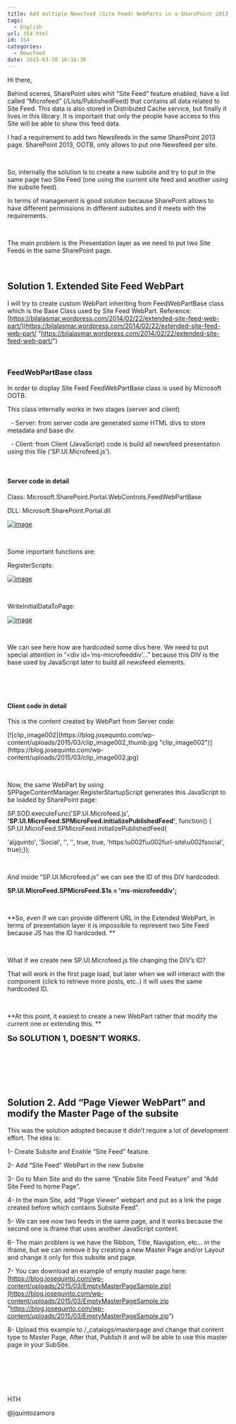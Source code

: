 ```yaml
---
title: Add multiple Newsfeed (Site Feed) WebParts in a SharePoint 2013 page
tags:
  - English
url: 354.html
id: 354
categories:
  - Newsfeed
date: 2015-03-30 16:16:36
---
```


Hi there,

Behind scenes, SharePoint sites whit “Site Feed” feature enabled, have a list called “Microfeed” (/Lists/PublishedFeed) that contains all data related to Site Feed. This data is also stored in Distributed Cache service, but finally it lives in this library. It is important that only the people have access to this Site will be able to show this feed data.

I had a requirement to add two Newsfeeds in the same SharePoint 2013 page. SharePoint 2013, OOTB, only allows to put one Newsfeed per site.

&nbsp;

So, internally the solution is to create a new subsite and try to put in the same page two Site Feed (one using the current site feed and another using the subsite feed).

In terms of management is good solution because SharePoint allows to have different permissions in different subsites and it meets with the requirements.

&nbsp;

The main problem is the Presentation layer as we need to put two Site Feeds in the same SharePoint page.

&nbsp;

## Solution 1\. Extended Site Feed WebPart

I will try to create custom WebPart inheriting from FeedWebPartBase class which is the Base Class used by Site Feed WebPart. Reference: [https://bilalasmar.wordpress.com/2014/02/22/extended-site-feed-web-part/](https://bilalasmar.wordpress.com/2014/02/22/extended-site-feed-web-part/ "https://bilalasmar.wordpress.com/2014/02/22/extended-site-feed-web-part/")

&nbsp;

### FeedWebPartBase class

In order to display Site Feed FeedWebPartBase class is used by Microsoft OOTB. 

This class internally works in two stages (server and client)

&nbsp; - Server: from server code are generated some HTML divs to store metadata and base div.

&nbsp; - Client: from Client (JavaScript) code is build all newsfeed presentation using this file ('SP.UI.Microfeed.js').

&nbsp;

#### Server code in detail

Class: Microsoft.SharePoint.Portal.WebControls.FeedWebPartBase  <p>DLL: Microsoft.SharePoint.Portal.dll  <p>[![image](https://blog.josequinto.com/wp-content/uploads/2015/03/image_thumb.png "image")](https://blog.josequinto.com/wp-content/uploads/2015/03/image.png)  <p>&nbsp; <p>Some important functions are:  <p>RegisterScripts:  <p>[![image](https://blog.josequinto.com/wp-content/uploads/2015/03/image_thumb1.png "image")](https://blog.josequinto.com/wp-content/uploads/2015/03/image1.png)  <p>&nbsp; <p>WriteInitialDataToPage:  <p>[![image](https://blog.josequinto.com/wp-content/uploads/2015/03/image_thumb2.png "image")](https://blog.josequinto.com/wp-content/uploads/2015/03/image2.png)  <p>&nbsp; <p>We can see here how are hardcoded some divs here. We need to put special attention in “<div id=’ms-microfeeddiv’…” because this DIV is the base used by JavaScript later to build all newsfeed elements.  <p>&nbsp; <p>&nbsp; 

#### Client code in detail
 <p>This is the content created by WebPart from Server code:  <p>[![clip_image002](https://blog.josequinto.com/wp-content/uploads/2015/03/clip_image002_thumb.jpg "clip_image002")](https://blog.josequinto.com/wp-content/uploads/2015/03/clip_image002.jpg)

&nbsp;

Now, the same WebPart by using SPPageContentManager.RegisterStartupScript generates this JavaScript to be loaded by SharePoint page:

SP.SOD.executeFunc('SP.UI.Microfeed.js', **'SP.UI.MicroFeed.SPMicroFeed.initializePublishedFeed'**, function() { SP.UI.MicroFeed.SPMicroFeed.initializePublishedFeed(  <p>'a\\jquinto', 'Social', '', '', true, true, 'https:\u002f\u002furl-site\u002fsocial', true);});  <p>&nbsp; <p>And inside “SP.UI.Microfeed.js” we can see the ID of this DIV hardcoded:  <p>**SP.UI.MicroFeed.SPMicroFeed.$1s = 'ms-microfeeddiv';**  <p>&nbsp;

**So, even if we can provide different URL in the Extended WebPart, in terms of presentation layer it is impossible to represent two Site Feed because JS has the ID hardcoded. **

&nbsp;

What if we create new SP.UI.Microfeed.js file changing the DIV’s ID?

That will work in the first page load, but later when we will interact with the component (click to retrieve more posts, etc..) it will uses the same hardcoded ID.

&nbsp;

**At this point, it easiest to create a new WebPart rather that modify the current one or extending this. **

**<font size="4">So SOLUTION 1, DOESN’T WORKS.</font>**

&nbsp;

&nbsp;

&nbsp;

## Solution 2\. Add “Page Viewer WebPart” and modify the Master Page of the subsite

This was the solution adopted because it didn’t require a lot of development effort. The idea is:

1- Create Subsite and Enable “Site Feed” feature.

2- Add “Site Feed” WebPart in the new Subsite

3- Go to Main Site and do the same “Enable Site Feed Feature” and “Add Site Feed to home Page”.

4- In the main Site, add “Page Viewer” webpart and put as a link the page created before which contains Subsite Feed”.

5- We can see now two feeds in the same page, and it works because the second one is iframe that uses another JavaScript context.

6- The main problem is we have the Ribbon, Title, Navigation, etc… in the iframe, but we can remove it by creating a new Master Page and/or Layout and change it only for this subsite and page.

7- You can download an example of empty master page here: [https://blog.josequinto.com/wp-content/uploads/2015/03/EmptyMasterPageSample.zip](https://blog.josequinto.com/wp-content/uploads/2015/03/EmptyMasterPageSample.zip "https://blog.josequinto.com/wp-content/uploads/2015/03/EmptyMasterPageSample.zip")

8- Upload this example to /_catalogs/masterpage and change that content type to Master Page, After that, Publish it and will be able to use this master page in your SubSite.

&nbsp;

&nbsp;

&nbsp;

HTH

@jquintozamora